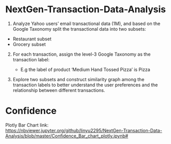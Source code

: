 # NextGen-Transaction-Data-Analysis

1. Analyze Yahoo users’ email transactional data (1M), and based on the Google Taxonomy split the transactional data into two subsets:
  
  - Restaurant subset
  - Grocery subset
  
2. For each transaction, assign the level-3 Google Taxonomy as the transaction label:
   
   - E.g the label of product ‘Medium Hand Tossed Pizza’ is Pizza
   
3. Explore two subsets and construct similarity graph among the transaction labels to better understand the user preferences and the relationship between different transactions.

# Confidence

Plotly Bar Chart link: https://nbviewer.jupyter.org/github/linyu2295/NextGen-Transaction-Data-Analysis/blob/master/Confidence_Bar_chart_plotly.ipynb#
